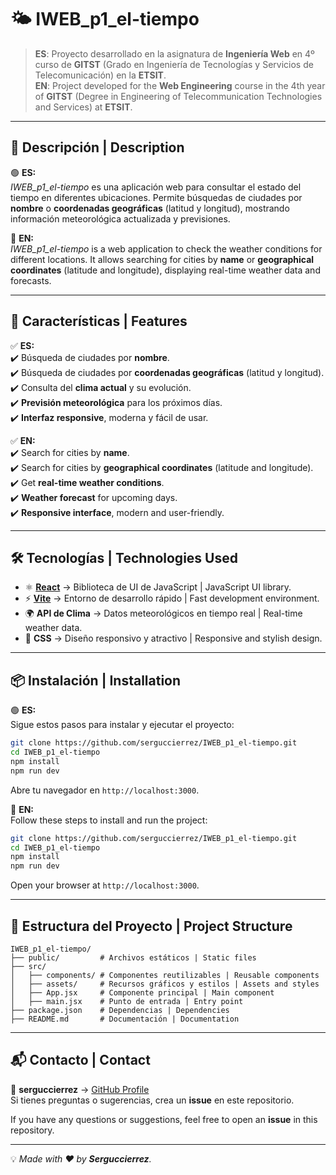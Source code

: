 # 🌤 IWEB_p1_el-tiempo

> **ES**: Proyecto desarrollado en la asignatura de **Ingeniería Web** en 4º curso de **GITST** (Grado en Ingeniería de Tecnologías y Servicios de Telecomunicación) en la **ETSIT**.  
> **EN**: Project developed for the **Web Engineering** course in the 4th year of **GITST** (Degree in Engineering of Telecommunication Technologies and Services) at **ETSIT**.

---

## 📌 Descripción | Description

🟢 **ES:**  
_IWEB_p1_el-tiempo_ es una aplicación web para consultar el estado del tiempo en diferentes ubicaciones. Permite búsquedas de ciudades por **nombre** o **coordenadas geográficas** (latitud y longitud), mostrando información meteorológica actualizada y previsiones.

🔵 **EN:**  
_IWEB_p1_el-tiempo_ is a web application to check the weather conditions for different locations. It allows searching for cities by **name** or **geographical coordinates** (latitude and longitude), displaying real-time weather data and forecasts.

---

## 🚀 Características | Features

✅ **ES:**  
✔️ Búsqueda de ciudades por **nombre**.  
✔️ Búsqueda de ciudades por **coordenadas geográficas** (latitud y longitud).  
✔️ Consulta del **clima actual** y su evolución.  
✔️ **Previsión meteorológica** para los próximos días.  
✔️ **Interfaz responsive**, moderna y fácil de usar.  

✅ **EN:**  
✔️ Search for cities by **name**.  
✔️ Search for cities by **geographical coordinates** (latitude and longitude).  
✔️ Get **real-time weather conditions**.  
✔️ **Weather forecast** for upcoming days.  
✔️ **Responsive interface**, modern and user-friendly.  

---

## 🛠️ Tecnologías | Technologies Used

- ⚛ **[React](https://reactjs.org/)** → Biblioteca de UI de JavaScript | JavaScript UI library.  
- ⚡ **[Vite](https://vitejs.dev/)** → Entorno de desarrollo rápido | Fast development environment.  
- 🌍 **API de Clima** → Datos meteorológicos en tiempo real | Real-time weather data.  
- 🎨 **CSS** → Diseño responsivo y atractivo | Responsive and stylish design.  

---

## 📦 Instalación | Installation

🟢 **ES:**  
Sigue estos pasos para instalar y ejecutar el proyecto:

```bash
git clone https://github.com/serguccierrez/IWEB_p1_el-tiempo.git
cd IWEB_p1_el-tiempo
npm install
npm run dev
```
Abre tu navegador en `http://localhost:3000`.

🔵 **EN:**  
Follow these steps to install and run the project:

```bash
git clone https://github.com/serguccierrez/IWEB_p1_el-tiempo.git
cd IWEB_p1_el-tiempo
npm install
npm run dev
```
Open your browser at `http://localhost:3000`.

---

## 📂 Estructura del Proyecto | Project Structure

```
IWEB_p1_el-tiempo/
├── public/         # Archivos estáticos | Static files
├── src/
│   ├── components/ # Componentes reutilizables | Reusable components
│   ├── assets/     # Recursos gráficos y estilos | Assets and styles
│   ├── App.jsx     # Componente principal | Main component
│   ├── main.jsx    # Punto de entrada | Entry point
├── package.json    # Dependencias | Dependencies
├── README.md       # Documentación | Documentation
```

---

## 📬 Contacto | Contact

📩 **serguccierrez** → [GitHub Profile](https://github.com/serguccierrez)  
Si tienes preguntas o sugerencias, crea un **issue** en este repositorio.  

If you have any questions or suggestions, feel free to open an **issue** in this repository.  

---

💡 _Made with ❤️ by **Serguccierrez**._
